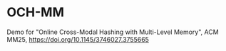 # OCH-MM
Demo for "Online Cross-Modal Hashing with Multi-Level Memory", ACM MM25, https://doi.org/10.1145/3746027.3755665

